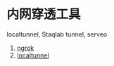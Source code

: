 # 内网穿透工具

localtunnel, Staqlab tunnel, serveo

1. [ngrok](https://ngrok.com/)
2. [localtunnel](https://localtunnel.me/)
